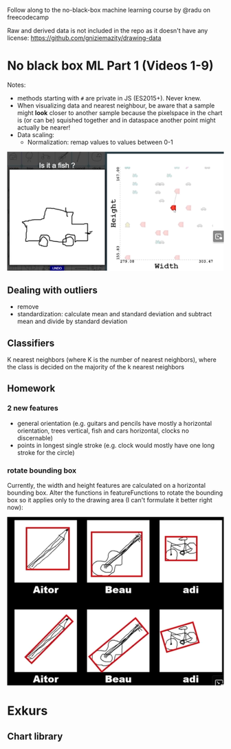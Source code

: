 Follow along to the no-black-box machine learning course by @radu on freecodecamp

Raw and derived data is not included in the repo as it doesn't have any license: https://github.com/gniziemazity/drawing-data

# No black box ML Part 1 (Videos 1-9)

Notes:

- methods starting with `#` are private in JS (ES2015+). Never knew.
- When visualizing data and nearest neighbour, be aware that a sample might **look** closer to another sample because the pixelspace in the chart is (or can be) squished together and in dataspace another point might actually be nearer!
- Data scaling:
  - Normalization: remap values to values between 0-1

![squished pixel space makes it look as if the car is nearer than the fish!](./readme_images/squished.png)

## Dealing with outliers

- remove
- standardization: calculate mean and standard deviation and subtract mean and divide by standard deviation


## Classifiers

K nearest neighbors (where K is the number of nearest neighbors), where the class is decided on the majority of the k nearest neighbors

## Homework

### 2 new features

- general orientation (e.g. guitars and pencils have mostly a horizontal orientation, trees vertical, fish and cars horizontal, clocks no discernable)
- points in longest single stroke (e.g. clock would mostly have one long stroke for the circle)

### rotate bounding box

Currently, the width and height features are calculated on a horizontal bounding box. Alter the functions in featureFunctions to rotate the bounding box so it applies only to the drawing area (I can't formulate it better right now):

![homework2](./readme_images/homework_rotate.png)



# Exkurs

## Chart library



